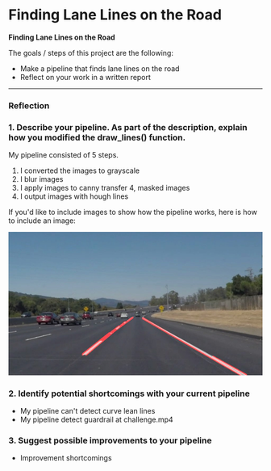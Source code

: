 # **Finding Lane Lines on the Road** 

**Finding Lane Lines on the Road**

The goals / steps of this project are the following:
* Make a pipeline that finds lane lines on the road
* Reflect on your work in a written report


[//]: # (Image References)

[image1]: ./test_images_output/solidWhiteCurve.jpg "Grayscale"

---

### Reflection

### 1. Describe your pipeline. As part of the description, explain how you modified the draw_lines() function.

My pipeline consisted of 5 steps. 
1. I converted the images to grayscale
2. I blur images
3. I apply images to canny transfer
4, masked images
5. I output images with hough lines

If you'd like to include images to show how the pipeline works, here is how to include an image: 

![alt text][image1]


### 2. Identify potential shortcomings with your current pipeline

* My pipeline can't detect curve lean lines
* My pipeline detect guardrail at challenge.mp4

### 3. Suggest possible improvements to your pipeline

* Improvement shortcomings
